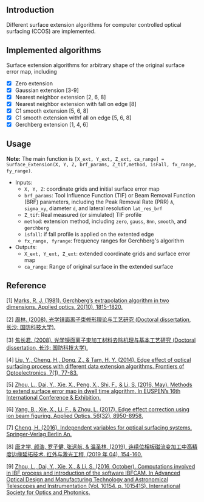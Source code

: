 ## Introduction
Different surface extension algorithms for computer controlled optical surfacing (CCOS) are implemented. 

## Implemented algorithms
Surface extension algorithms for arbitrary shape of the original surface error map, including
- [x] Zero extension
- [x] Gaussian extension [3-9]
- [x] Nearest neighbor extension [2, 6, 8]
- [x] Nearest neighbor extension with fall on edge [8]
- [x] C1 smooth extension [5, 6, 8]
- [x] C1 smooth extension withf all on edge [5, 6, 8]
- [x] Gerchberg extension [1, 4, 6]

## Usage
**Note:**
The main function is ```[X_ext, Y_ext, Z_ext, ca_range] = Surface_Extension(X, Y, Z, brf_params, Z_tif,method, isFall, fx_range, fy_range)```.
- Inputs:
  - ```X, Y, Z```: coordinate grids and initial surface error map
  - ```brf_params```: Tool Influence Function (TIF) or Beam Removal Function (BRF) parameters, including the Peak Removal Rate (PRR) ```A```, ```sigma_xy```, diameter ```d```, and lateral resolution ```lat_res_brf```
  - ```Z_tif```: Real measured (or simulated) TIF profile
  - ```method```: extension method, including ```zero```, ```gauss```, ```8nn```, ```smooth```, and ```gerchberg```
  - ```isfall```: if fall profile is applied on the extented edge
  - ```fx_range, fyrange```: frequency ranges for Gerchberg's algorithm
- Outputs:
  - ```X_ext, Y_ext, Z_ext```: extended coordinate grids and surface error map
  - ```ca_range```: Range of original surface in the extended surface

## Reference

[1] [Marks, R. J. (1981). Gerchberg’s extrapolation algorithm in two dimensions. Applied optics, 20(10), 1815-1820.](https://doi.org/10.1364/AO.20.001815)

[2] [周林. (2008). 光学镜面离子束修形理论与工艺研究 (Doctoral dissertation, 长沙: 国防科技大学).](http://cdmd.cnki.com.cn/Article/CDMD-90002-2010164869.htm)

[3] [焦长君. (2008). 光学镜面离子束加工材料去除机理与基本工艺研究 (Doctoral dissertation, 长沙: 国防科技大学).](http://cdmd.cnki.com.cn/Article/CDMD-90002-2009213234.htm)

[4] [Liu, Y., Cheng, H., Dong, Z., & Tam, H. Y. (2014). Edge effect of optical surfacing process with different data extension algorithms. Frontiers of Optoelectronics, 7(1), 77-83.](https://link.springer.com/content/pdf/10.1007/s12200-014-0393-7.pdf)

[5] [Zhou, L., Dai, Y., Xie, X., Peng, X., Shi, F., & Li, S. (2016, May). Methods to extend surface error map in dwell time algorithm. In EUSPEN’s 16th International Conference & Exhibition.](https://www.euspen.eu/euspen-knowledge-base/proceedings/)

[6] [Yang, B., Xie, X., Li, F., & Zhou, L. (2017). Edge effect correction using ion beam figuring. Applied Optics, 56(32), 8950-8958.](https://doi.org/10.1364/AO.56.008950)

[7] [Cheng, H. (2016). Independent variables for optical surfacing systems. Springer-Verlag Berlin An.](https://link.springer.com/content/pdf/10.1007/978-3-642-45355-7.pdf)

[8] [唐才学, 颜浩, 罗子健, 张远航, & 温圣林. (2019). 连续位相板磁流变加工中高精度边缘延拓技术. 红外与激光工程, (2019 年 04), 154-160.](https://www.airitilibrary.com/Publication/alDetailedMesh?docid=hwyjggc201904023)

[9] [Zhou, L., Dai, Y., Xie, X., & Li, S. (2016, October). Computations involved in IBF process and introduction of the software IBFCAM. In Advanced Optical Design and Manufacturing Technology and Astronomical Telescopes and Instrumentation (Vol. 10154, p. 101541S). International Society for Optics and Photonics.](https://doi.org/10.1117/12.2247130)
